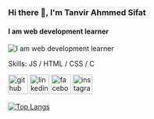 ### Hi there 👋, I'm Tanvir Ahmmed Sifat
#### I am web development learner
![I am web development learner](https://scontent.fdac151-1.fna.fbcdn.net/v/t39.30808-6/414084413_3224055627890909_7526263576070248134_n.jpg?_nc_cat=103&ccb=1-7&_nc_sid=783fdb&_nc_eui2=AeHdr-qB6YJ-FyR4Xs-1tMJotFgkvgsOJt-0WCS-Cw4m39ikmpX-9IrYKL2DWZGEpY2be9ZSq4aydf7dRIqmd4VW&_nc_ohc=H7FXEJ0idjwAX9RLoFk&_nc_ht=scontent.fdac151-1.fna&oh=00_AfDjaUEkpfG0gBgpmS6uobaqXSBjd6L-H8z3RJtCS9XPEg&oe=65C57805)


Skills: JS / HTML / CSS / C



[<img src='https://cdn.jsdelivr.net/npm/simple-icons@3.0.1/icons/github.svg' alt='github' height='40'>](https://github.com/sifat26)  [<img src='https://cdn.jsdelivr.net/npm/simple-icons@3.0.1/icons/linkedin.svg' alt='linkedin' height='40'>](https://www.linkedin.com/in/sifat26/)  [<img src='https://cdn.jsdelivr.net/npm/simple-icons@3.0.1/icons/facebook.svg' alt='facebook' height='40'>](https://www.facebook.com/sifat.7847)  [<img src='https://cdn.jsdelivr.net/npm/simple-icons@3.0.1/icons/instagram.svg' alt='instagram' height='40'>](https://www.instagram.com/tanvir_ahmmed_sifat/)  

[![Top Langs](https://github-readme-stats.vercel.app/api/top-langs/?username=sifat26)](https://github.com/anuraghazra/github-readme-stats)

